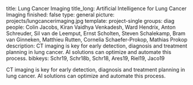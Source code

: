 title: Lung Cancer Imaging
title_long: Artificial Intelligence for Lung Cancer Imaging
finished: false
type: general
picture: projects/lungcancerimaging.jpg
template: project-single
groups: diag
people: Colin Jacobs, Kiran Vaidhya Venkadesh, Ward Hendrix, Anton Schreuder, Sil van de Leemput, Ernst Scholten, Steven Schalekamp, Bram van Ginneken, Matthieu Rutten, Cornelia Schaefer-Prokop, Mathias Prokop
description: CT imaging is key for early detection, diagnosis and treatment planning in lung cancer. AI solutions can optimize and automate this process. 
bibkeys: Schr19, Schr18b, Schr18, Ares19, Riel19, Jaco19

CT imaging is key for early detection, diagnosis and treatment planning in lung cancer. AI solutions can optimize and automate this process. 
